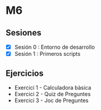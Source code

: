 # M6 
## Sesiones
- [x] Sesión 0 : Entorno de desarrollo
- [x] Sesión 1 : Primeros scripts
## Ejercicios
  - Exercici 1 - Calculadora bàsica
  - Exercici 2 - Quiz de Preguntes
  - Exercici 3 - Joc de Preguntes

